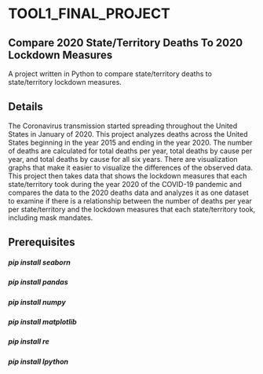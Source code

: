 # TOOL1_FINAL_PROJECT

## Compare 2020 State/Territory Deaths To 2020 Lockdown Measures
A project written in Python to compare state/territory deaths to state/territory lockdown measures.

## Details
The Coronavirus transmission started spreading throughout the United States in January of 2020.
This project analyzes deaths across the United States beginning in the year 2015 and ending in
the year 2020. The number of deaths are calculated for total deaths per year, total deaths by
cause per year, and total deaths by cause for all six years. There are visualization graphs that
make it easier to visualize the differences of the observed data. This project then takes data
that shows the lockdown measures that each state/territory took during the year 2020 of the
COVID-19 pandemic and compares the data to the 2020 deaths data and analyzes it as one dataset
to examine if there is a relationship between the number of deaths per year per state/territory
and the lockdown measures that each state/territory took, including mask mandates.

## Prerequisites
##### pip install seaborn
##### pip install pandas
##### pip install numpy
##### pip install matplotlib
##### pip install re
##### pip install Ipython
